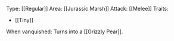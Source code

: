 Type: [[Regular]]
Area: [[Jurassic Marsh]]
Attack: [[Melee]]
Traits:
- [[Tiny]]

When vanquished: Turns into a [[Grizzly Pear]]. 